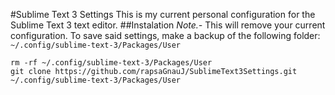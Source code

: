 #Sublime Text 3 Settings
This is my current personal configuration for the Sublime Text 3 text editor.
##Instalation
*Note.-* This will remove your current configuration. To save said settings, make a backup of the following folder: `~/.config/sublime-text-3/Packages/User`
```
rm -rf ~/.config/sublime-text-3/Packages/User
git clone https://github.com/rapsaGnauJ/SublimeText3Settings.git ~/.config/sublime-text-3/Packages/User
```
